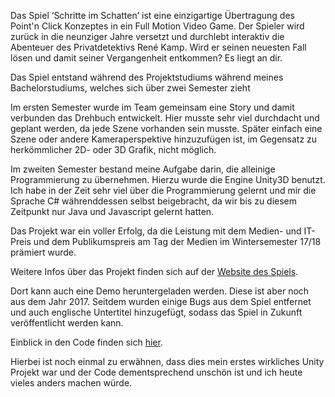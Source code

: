 Das Spiel ‘Schritte im Schatten’ ist eine einzigartige Übertragung des Point'n Click Konzeptes in ein Full Motion Video Game. Der Spieler wird zurück in die neunziger Jahre versetzt und durchlebt interaktiv die Abenteuer des Privatdetektivs René Kamp.
Wird er seinen neuesten Fall lösen und damit seiner Vergangenheit entkommen? Es liegt an dir.

Das Spiel entstand während des Projektstudiums während meines Bachelorstudiums, welches sich über zwei Semester zieht

Im ersten Semester wurde im Team gemeinsam eine Story und damit verbunden das Drehbuch entwickelt. Hier musste sehr viel durchdacht und geplant werden, da jede Szene vorhanden sein musste. Später einfach eine Szene oder andere Kameraperspektive hinzuzufügen ist, im Gegensatz zu herkömmlicher 2D- oder 3D Grafik, nicht möglich.

Im zweiten Semester bestand meine Aufgabe darin, die alleinige Programmierung zu übernehmen. Hierzu wurde die Engine Unity3D benutzt. 
Ich habe in der Zeit sehr viel über die Programmierung gelernt und mir die Sprache C# währenddessen selbst beigebracht, da wir bis zu diesem Zeitpunkt nur Java und Javascript gelernt hatten. 

Das Projekt war ein voller Erfolg, da die Leistung mit dem Medien- und IT-Preis und dem Publikumspreis am Tag der Medien im Wintersemester 17/18 prämiert wurde.

Weitere Infos über das Projekt finden sich auf der [Website des Spiels](https://schritte-im-schatten.de/). 

Dort kann auch eine Demo heruntergeladen werden.
Diese ist aber noch aus dem Jahr 2017. Seitdem wurden einige Bugs aus dem Spiel entfernet und auch englische Untertitel hinzugefügt, sodass das Spiel in Zukunft veröffentlicht werden kann.

Einblick in den Code finden sich [hier](https://github.com/P34nut/Schritte-im-Schatten/).

Hierbei ist noch einmal zu erwähnen, dass dies mein erstes wirkliches Unity Projekt war und der Code dementsprechend unschön ist und ich heute vieles anders machen würde. 

